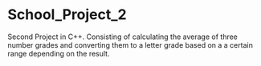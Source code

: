 # School_Project_2
Second Project in C++. Consisting of calculating the average of three number grades and converting them to a letter grade based on a a certain range depending on the result.
